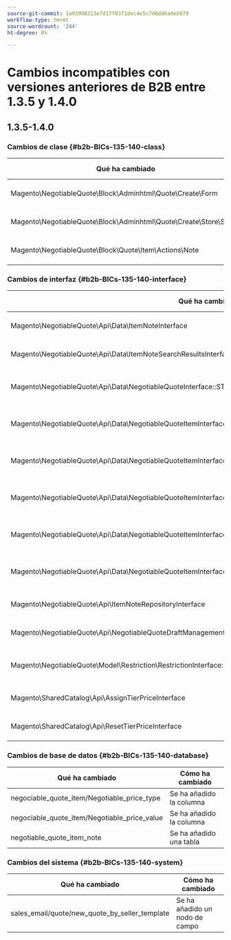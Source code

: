 ```yaml
---
source-git-commit: 1a93998313e7d17f03f1dec4e5c7d6dd6adeb079
workflow-type: tm+mt
source-wordcount: '244'
ht-degree: 0%

---
```

# Cambios incompatibles con versiones anteriores de B2B entre 1.3.5 y 1.4.0

## 1.3.5-1.4.0

### Cambios de clase {#b2b-BICs-135-140-class}

| Qué ha cambiado | Cómo ha cambiado |
| --- | --- |
| Magento\NegotiableQuote\Block\Adminhtml\Quote\Create\Form | Se ha añadido la clase. |
| Magento\NegotiableQuote\Block\Adminhtml\Quote\Create\Store\Select | Se ha añadido la clase. |
| Magento\NegotiableQuote\Block\Quote\Item\Actions\Note | Se ha añadido la clase. |

### Cambios de interfaz {#b2b-BICs-135-140-interface}

| Qué ha cambiado | Cómo ha cambiado |
| --- | --- |
| Magento\NegotiableQuote\Api\Data\ItemNoteInterface | Se ha añadido la interfaz. |
| Magento\NegotiableQuote\Api\Data\ItemNoteSearchResultsInterface | Se ha añadido la interfaz. |
| Magento\NegotiableQuote\Api\Data\NegotiableQuoteInterface::STATUS\_DRAFT\_BY\_ADMIN | Se ha añadido una constante. |
| Magento\NegotiableQuote\Api\Data\NegotiableQuoteItemInterface::NEGOTIATED\_PRICE\_TYPE | Se ha añadido una constante. |
| Magento\NegotiableQuote\Api\Data\NegotiableQuoteItemInterface::NEGOTIATED\_PRICE\_TYPE\_AMOUNT\_DISCOUNT | Se ha añadido una constante. |
| Magento\NegotiableQuote\Api\Data\NegotiableQuoteItemInterface::NEGOTIATED\_PRICE\_TYPE\_PERCENTAGE\_DISCOUNT | Se ha añadido una constante. |
| Magento\NegotiableQuote\Api\Data\NegotiableQuoteItemInterface::NEGOTIATED\_PRICE\_TYPE\_PROPOSED\_TOTAL | Se ha añadido una constante. |
| Magento\NegotiableQuote\Api\Data\NegotiableQuoteItemInterface::NEGOTIATED\_PRICE\_VALUE | Se ha añadido una constante. |
| Magento\NegotiableQuote\Api\ItemNoteRepositoryInterface | Se ha añadido la interfaz. |
| Magento\NegotiableQuote\Api\NegotiableQuoteDraftManagementInterface | Se ha añadido la interfaz. |
| Magento\NegotiableQuote\Model\Restriction\RestrictionInterface::ACTION\_VIEW | Se ha añadido una constante. |
| Magento\SharedCatalog\Api\AssignTierPriceInterface | Se ha añadido la interfaz. |
| Magento\SharedCatalog\Api\ResetTierPriceInterface | Se ha añadido la interfaz. |

### Cambios de base de datos {#b2b-BICs-135-140-database}

| Qué ha cambiado | Cómo ha cambiado |
| --- | --- |
| negociable\_quote\_item/Negotiable\_price\_type | Se ha añadido la columna |
| negociable\_quote\_item/Negotiable\_price\_value | Se ha añadido la columna |
| negotiable\_quote\_item\_note | Se ha añadido una tabla |

### Cambios del sistema {#b2b-BICs-135-140-system}

| Qué ha cambiado | Cómo ha cambiado |
| --- | --- |
| sales\_email/quote/new\_quote\_by\_seller\_template | Se ha añadido un nodo de campo |
